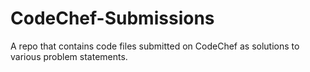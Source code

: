 # CodeChef-Submissions
 A repo that contains code files submitted on CodeChef as solutions to various problem statements.
